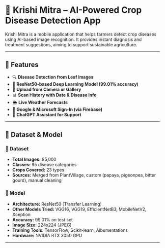 # 🌱 Krishi Mitra – AI-Powered Crop Disease Detection App

Krishi Mitra is a mobile application that helps farmers detect crop diseases using AI-based image recognition. It provides instant diagnosis and treatment suggestions, aiming to support sustainable agriculture.

---

## 📱 Features

- 🔍 **Disease Detection from Leaf Images**
- 🧠 **ResNet50-based Deep Learning Model (99.01% accuracy)**
- 📂 **Upload from Camera or Gallery**
- 📊 **Scan History with Date & Disease Info**
- 🌦 **Live Weather Forecasts**
- 🔐 **Google & Microsoft Sign-In (via Firebase)**
- 💬 **ChatGPT Assistant for Support**

---

## 🧪 Dataset & Model

### 📁 Dataset

- **Total Images:** 85,000
- **Classes:** 95 disease categories
- **Crops Covered:** 23 types
- **Sources:** Merged from PlantVillage, custom (papaya, pigeonpea, bitter gourd), manual cleaning

### 🧠 Model

- **Architecture:** ResNet50 (Transfer Learning)
- **Other Models Tried:** VGG16, VGG19, EfficientNetB3, MobileNetV2, Xception
- **Accuracy:** 99.01% on test set
- **Image Size:** 224x224 (JPEG)
- **Training Tools:** TensorFlow, Scikit-learn, Albumentations
- **Hardware:** NVIDIA RTX 3050 GPU

---

